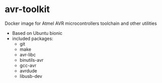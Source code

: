 # avr-toolkit
Docker image for Atmel AVR microcontrollers toolchain and other utilities

* Based on Ubuntu bionic
* included packages:
  - git
  - make
  - avr-libc
  - binutils-avr
  - gcc-avr
  - avrdude
  - libusb-dev
